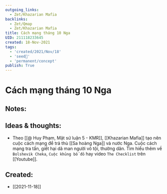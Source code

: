 ```yaml
---
outgoing_links:
  - Zet/Khazarian Mafia
backlinks:
  - Zet/Qmap
  - Zet/Khazarian Mafia
title: Cách mạng tháng 10 Nga
UID: 211118233645
created: 18-Nov-2021
tags:
  - 'created/2021/Nov/18'
  - 'seed🥜'
  - 'permanent/concept'
publish: True
---
```

# Cách mạng tháng 10 Nga

## Notes:


## Ideas & thoughts:
- Theo [[@ Huy Phạm, Mật sử luận 5 - KMR]], [[Khazarian Mafia]] tạo nên cuộc cách mạng để trả thù [[Sa hoàng Nga]] và nước Nga. Cuộc cách mạng tra tấn, giết hại dã man người vô tội, thường dân. Tìm hiểu thêm về `Bolshevik Cheka`, `Cuộc khủng bố đỏ` hay video `The Checklist`  trên [[Youtube]].


## Created:
- [[2021-11-18]]
